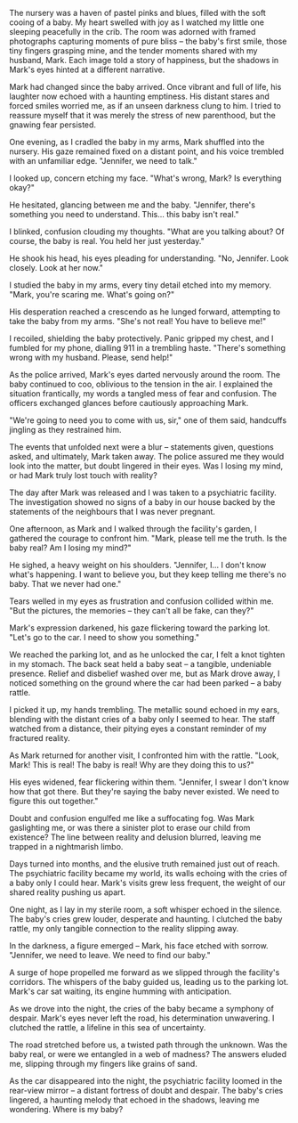 The nursery was a haven of pastel pinks and blues, filled with the soft cooing of a baby. My heart swelled with joy as I watched my little one sleeping peacefully in the crib. The room was adorned with framed photographs capturing moments of pure bliss – the baby's first smile, those tiny fingers grasping mine, and the tender moments shared with my husband, Mark. Each image told a story of happiness, but the shadows in Mark's eyes hinted at a different narrative.  
  
Mark had changed since the baby arrived. Once vibrant and full of life, his laughter now echoed with a haunting emptiness. His distant stares and forced smiles worried me, as if an unseen darkness clung to him. I tried to reassure myself that it was merely the stress of new parenthood, but the gnawing fear persisted.  
  
One evening, as I cradled the baby in my arms, Mark shuffled into the nursery. His gaze remained fixed on a distant point, and his voice trembled with an unfamiliar edge. "Jennifer, we need to talk."  
  
I looked up, concern etching my face. "What's wrong, Mark? Is everything okay?"  
  
He hesitated, glancing between me and the baby. "Jennifer, there's something you need to understand. This... this baby isn't real."  
  
I blinked, confusion clouding my thoughts. "What are you talking about? Of course, the baby is real. You held her just yesterday."  
  
He shook his head, his eyes pleading for understanding. "No, Jennifer. Look closely. Look at her now."  
  
I studied the baby in my arms, every tiny detail etched into my memory. "Mark, you're scaring me. What's going on?"  
  
His desperation reached a crescendo as he lunged forward, attempting to take the baby from my arms. "She's not real! You have to believe me!"  
  
I recoiled, shielding the baby protectively. Panic gripped my chest, and I fumbled for my phone, dialling 911 in a trembling haste. "There's something wrong with my husband. Please, send help!"  
  
As the police arrived, Mark's eyes darted nervously around the room. The baby continued to coo, oblivious to the tension in the air. I explained the situation frantically, my words a tangled mess of fear and confusion. The officers exchanged glances before cautiously approaching Mark.  
  
"We're going to need you to come with us, sir," one of them said, handcuffs jingling as they restrained him.  
  
The events that unfolded next were a blur – statements given, questions asked, and ultimately, Mark taken away. The police assured me they would look into the matter, but doubt lingered in their eyes. Was I losing my mind, or had Mark truly lost touch with reality?  


The day after Mark was released and I was taken to a psychiatric facility. The investigation showed no signs of a baby in our house backed by the statements of the neighbours that I was never pregnant.  
  
One afternoon, as Mark and I walked through the facility's garden, I gathered the courage to confront him. "Mark, please tell me the truth. Is the baby real? Am I losing my mind?"  
  
He sighed, a heavy weight on his shoulders. "Jennifer, I... I don't know what's happening. I want to believe you, but they keep telling me there's no baby. That we never had one."  
  
Tears welled in my eyes as frustration and confusion collided within me. "But the pictures, the memories – they can't all be fake, can they?"  
  
Mark's expression darkened, his gaze flickering toward the parking lot. "Let's go to the car. I need to show you something."  
  
We reached the parking lot, and as he unlocked the car, I felt a knot tighten in my stomach. The back seat held a baby seat – a tangible, undeniable presence. Relief and disbelief washed over me, but as Mark drove away, I noticed something on the ground where the car had been parked – a baby rattle.  
  
I picked it up, my hands trembling. The metallic sound echoed in my ears, blending with the distant cries of a baby only I seemed to hear. The staff watched from a distance, their pitying eyes a constant reminder of my fractured reality.  
  
As Mark returned for another visit, I confronted him with the rattle. "Look, Mark! This is real! The baby is real! Why are they doing this to us?"  
  
His eyes widened, fear flickering within them. "Jennifer, I swear I don't know how that got there. But they're saying the baby never existed. We need to figure this out together."  
  
Doubt and confusion engulfed me like a suffocating fog. Was Mark gaslighting me, or was there a sinister plot to erase our child from existence? The line between reality and delusion blurred, leaving me trapped in a nightmarish limbo.  
  
Days turned into months, and the elusive truth remained just out of reach. The psychiatric facility became my world, its walls echoing with the cries of a baby only I could hear. Mark's visits grew less frequent, the weight of our shared reality pushing us apart.  
  
One night, as I lay in my sterile room, a soft whisper echoed in the silence. The baby's cries grew louder, desperate and haunting. I clutched the baby rattle, my only tangible connection to the reality slipping away.  
  
In the darkness, a figure emerged – Mark, his face etched with sorrow. "Jennifer, we need to leave. We need to find our baby."  
  
A surge of hope propelled me forward as we slipped through the facility's corridors. The whispers of the baby guided us, leading us to the parking lot. Mark's car sat waiting, its engine humming with anticipation.  
  
As we drove into the night, the cries of the baby became a symphony of despair. Mark's eyes never left the road, his determination unwavering. I clutched the rattle, a lifeline in this sea of uncertainty.  
  
The road stretched before us, a twisted path through the unknown. Was the baby real, or were we entangled in a web of madness? The answers eluded me, slipping through my fingers like grains of sand.  
  
As the car disappeared into the night, the psychiatric facility loomed in the rear-view mirror – a distant fortress of doubt and despair. The baby's cries lingered, a haunting melody that echoed in the shadows, leaving me wondering. Where is my baby? 